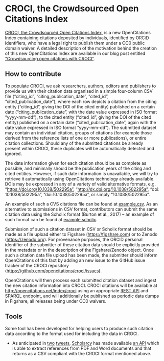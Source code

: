 # CROCI, the Crowdsourced Open Citations Index

[CROCI, the Crowdsourced Open Citations Index](http://oprncitations.net/index/croci), is a new OpenCitations Index containing citations deposited by individuals, identified by ORCiD identifiers, who have a legal right to publish them under a CC0 public domain waiver. A detailed description of the motivation behind the creation of this new OpenCitations Index are available in our blog post entitled ["Crowdsourcing open citations with CROCI"](https://opencitations.wordpress.com/2019/02/07/crowdsourcing-open-citations-with-croci/).

## How to contribute

To populate CROCI, we ask researchers, authors, editors and publishers to provide us with their citation data organised in a simple four-column CSV file (“citing_id”, “citing_publication_date”, “cited_id”, “cited_publication_date”), where each row depicts a citation from the citing entity (“citing_id”, giving the DOI of the cited entity) published on a certain date (“citing_publication_date”, with the date value expressed in ISO format “yyyy-mm-dd”), to the cited entity (“cited_id”, giving  the DOI of the cited entity) published on a certain date (“cited_publication_date”, again with the date value expressed in ISO format “yyyy-mm-dd”). The submitted dataset may contain an individual citation, groups of citations (for example those derived from the reference lists of one or more publications), or entire citation collections. Should any of the submitted citations be already present within CROCI, these duplicates will be automatically detected and ignored.

The date information given for each citation should be as complete as possible, and minimally should be the publication years of the citing and cited entities. However, if such date information  is unavailable, we will try to retrieve it automatically using OpenCitations technology already available. DOIs may be expressed in any of a variety of valid alternative formats, e.g. “https://doi.org/10.1038/502295a”, “http://dx.doi.org/10.1038/502295a”, “doi: 10.1038/502295a”, “doi:10.1038/502295a”, or simply “10.1038/502295a”.

An example of such a CVS citations file can be found at [example.csv](https://github.com/opencitations/croci/blob/master/example.csv). As an alternative to submissions in CSV format, contributors can submit the same citation data using the Scholix format (Burton et al., 2017) – an example of such format can be found at [example.scholix](https://github.com/opencitations/croci/blob/master/example.scholix).

Submission of such a citation dataset in CSV or Scholix format should be made as a file upload either to Figshare (https://figshare.com) or to Zenodo (https://zenodo.org). For provenance purposes, the ORCID personal identifier of the submitter of these citation data should be explicitly provided in the metadata or in the description of the Figshare/Zenodo object. Once such a citation data file upload has been made, the submitter should inform OpenCitations of this fact by adding an new issue to the GitHub issue tracker of the CROCI repository (https://github.com/opencitations/croci/issues).

OpenCitations will then process each submitted citation dataset and ingest the new citation information into CROCI. CROCI citations will be available at http://opencitations.net/index/croci using an appropriate [REST API](http://opencitations.net/index/croci/api/v1) and [SPARQL endpoint](http://opencitations.net/index/sparql), and will additionally be published as periodic data dumps in Figshare, all releases being under CC0 waivers.

## Tools

Some tool has been developed for helping users to produce such citation data according to the format used for including the data in CROCI.

* As anticipated in [two](https://twitter.com/scholarcy/status/1099027149724499968) [tweets](https://twitter.com/scholarcy/status/1099967467944927232), [Scholarcy](https://www.scholarcy.com/) has made available [an API](http://ref.scholarcy.com) which is able to extract references from PDF and Word documents and that returns as a CSV compliant with the CROCI format mentioned above.

